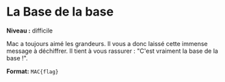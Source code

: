 # La Base de la base

**Niveau :** difficile

Mac a toujours aimé les grandeurs. Il vous a donc laissé cette immense message à déchiffrer. Il tient à vous rassurer : "C'est vraiment la base de la base !".

**Format:** `MAC{flag}`
